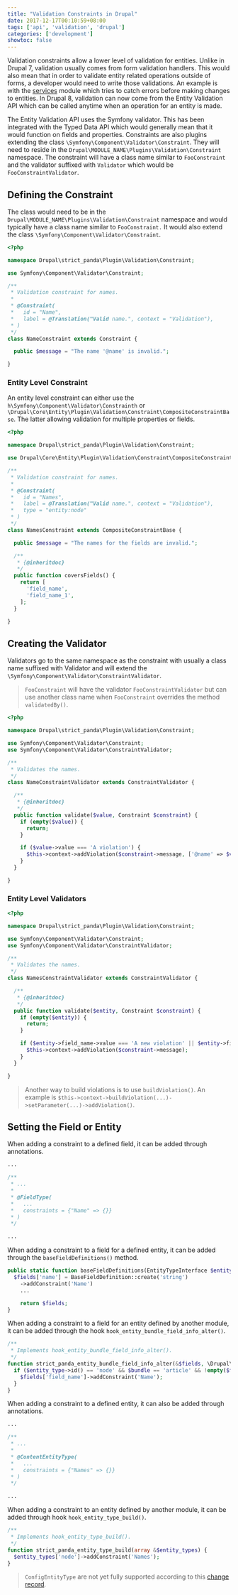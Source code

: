 ```yaml
---
title: "Validation Constraints in Drupal"
date: 2017-12-17T00:10:59+08:00
tags: ['api', 'validation', 'drupal']
categories: ['development']
showtoc: false
---
```


Validation constraints allow a lower level of validation for entities. Unlike in Drupal 7, validation usually comes from form validation handlers. This would also mean that in order to validate entity related operations outside of forms, a developer would need to write those validations. An example is with the [services][1] module which tries to catch errors before making changes to entities. In Drupal 8, validation can now come from the Entity Validation API which can be called anytime when an operation for an entity is made.  

The Entity Validation API uses the Symfony validator. This has been integrated with the Typed Data API which would generally mean that it would function on fields and properties. Constraints are also plugins extending the class `\Symfony\Component\Validator\Constraint`. They will need to reside in the `Drupal\MODULE_NAME\Plugins\Validation\Constraint` namespace. The constraint will have a class name similar to `FooConstraint` and the validator suffixed with `Validator` which would be `FooConstraintValidator`.

## Defining the Constraint

The class would need to be in the `Drupal\MODULE_NAME\Plugins\Validation\Constraint` namespace and would typically have a class name similar to `FooConstraint.` It would also extend the class `\Symfony\Component\Validator\Constraint`.

```php
<?php

namespace Drupal\strict_panda\Plugin\Validation\Constraint;

use Symfony\Component\Validator\Constraint;

/**
 * Validation constraint for names.
 *
 * @Constraint(
 *   id = "Name",
 *   label = @Translation("Valid name.", context = "Validation"),
 * )
 */
class NameConstraint extends Constraint {

  public $message = "The name '@name' is invalid.";

}
```

### Entity Level Constraint

An entity level constraint can either use the `h\Symfony\Component\Validator\Constrainth` or `\Drupal\Core\Entity\Plugin\Validation\Constraint\CompositeConstraintBase`. The latter allowing validation for multiple properties or fields.

```php
<?php

namespace Drupal\strict_panda\Plugin\Validation\Constraint;

use Drupal\Core\Entity\Plugin\Validation\Constraint\CompositeConstraintBase;

/**
 * Validation constraint for names.
 *
 * @Constraint(
 *   id = "Names",
 *   label = @Translation("Valid name.", context = "Validation"),
 *   type = "entity:node"
 * )
 */
class NamesConstraint extends CompositeConstraintBase {

  public $message = "The names for the fields are invalid.";

  /**
   * {@inheritdoc}
   */
  public function coversFields() {
    return [
      'field_name',
      'field_name_1',
    ];
  }

}
```

## Creating the Validator

Validators go to the same namespace as the constraint with usually a class name suffixed with Validator and will extend the `\Symfony\Component\Validator\ConstraintValidator`.

> `FooConstraint` will have the validator `FooConstraintValidator` but can use another class name when `FooConstraint` overrides the method `validatedBy()`.

```php
<?php

namespace Drupal\strict_panda\Plugin\Validation\Constraint;

use Symfony\Component\Validator\Constraint;
use Symfony\Component\Validator\ConstraintValidator;

/**
 * Validates the names.
 */
class NameConstraintValidator extends ConstraintValidator {

  /**
   * {@inheritdoc}
   */
  public function validate($value, Constraint $constraint) {
    if (empty($value)) {
      return;
    }

    if ($value->value === 'A violation') {
      $this->context->addViolation($constraint->message, ['@name' => $value->value]);
    }
  }

}
```

### Entity Level Validators

```php
<?php

namespace Drupal\strict_panda\Plugin\Validation\Constraint;

use Symfony\Component\Validator\Constraint;
use Symfony\Component\Validator\ConstraintValidator;

/**
 * Validates the names.
 */
class NamesConstraintValidator extends ConstraintValidator {

  /**
   * {@inheritdoc}
   */
  public function validate($entity, Constraint $constraint) {
    if (empty($entity)) {
      return;
    }

    if ($entity->field_name->value === 'A new violation' || $entity->field_name_1->value === 'Another violation') {
      $this->context->addViolation($constraint->message);
    }
  }

}
```

> Another way to build violations is to use `buildViolation()`. An example is `$this->context->buildViolation(...)->setParameter(...)->addViolation()`.

## Setting the Field or Entity

When adding a constraint to a defined field, it can be added through annotations.

```php
...

/**
 * ...
 *
 * @FieldType(
 *   ...
 *   constraints = {"Name" => {}}
 * )
 */

...
```

When adding a constraint to a field for a defined entity, it can be added through the `baseFieldDefinitions()` method.

```php
public static function baseFieldDefinitions(EntityTypeInterface $entity_type) {
  $fields['name'] = BaseFieldDefinition::create('string')
    ->addConstraint('Name')
    ...

    return $fields;
}
```

When adding a constraint to a field for an entity defined by another module, it can be added through the hook `hook_entity_bundle_field_info_alter()`.

```php
/**
 * Implements hook_entity_bundle_field_info_alter().
 */
function strict_panda_entity_bundle_field_info_alter(&$fields, \Drupal\Core\Entity\EntityTypeInterface $entity_type, $bundle) {
  if ($entity_type->id() == 'node' && $bundle == 'article' && !empty($fields['field_name'])) {
    $fields['field_name']->addConstraint('Name');
  }
}
```

When adding a constraint to a defined entity, it can also be added through annotations.

```php
...

/**
 * ...
 *
 * @ContentEntityType(
 *   ...
 *   constraints = {"Names" => {}}
 * )
 */

...
```

When adding a constraint to an entity defined by another module, it can be added through hook `hook_entity_type_build()`.

```php
/**
 * Implements hook_entity_type_build().
 */
function strict_panda_entity_type_build(array &$entity_types) {
  $entity_types['node']->addConstraint('Names');
}
```

> `ConfigEntityType` are not yet fully supported according to this [change record][2].

[1]: http://drupal.org/project/services
[2]: https://www.drupal.org/node/2906029
